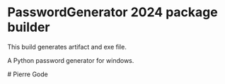 # PasswordGenerator 2024 package builder
This build generates artifact and exe file.
<p>
A Python password generator for windows.
<p>
# Pierre Gode
